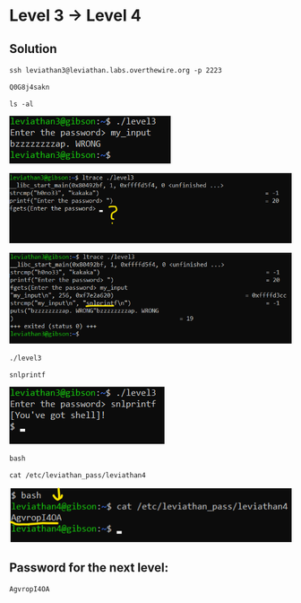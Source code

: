 # Level 3 → Level 4

## Solution
```
ssh leviathan3@leviathan.labs.overthewire.org -p 2223
```
```
Q0G8j4sakn
```
```
ls -al
```

![](0.png)

![](1.png)

![](2.png)

```
./level3
```
```
snlprintf
```

![](3.png)

```
bash
```
```
cat /etc/leviathan_pass/leviathan4
```

![](4.png)

## Password for the next level:
```
AgvropI4OA
```
